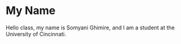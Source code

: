 # My Name
Hello class, my name is Somyani Ghimire, and I am a student at the University of Cincinnati.
